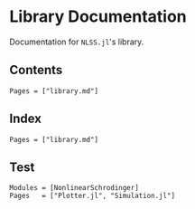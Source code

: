 # Library Documentation

Documentation for `NLSS.jl`'s library.

## Contents

```@contents
Pages = ["library.md"]
```

## Index

```@index
Pages = ["library.md"]
```
## Test
```@autodocs
Modules = [NonlinearSchrodinger]
Pages   = ["Plotter.jl", "Simulation.jl"]
```